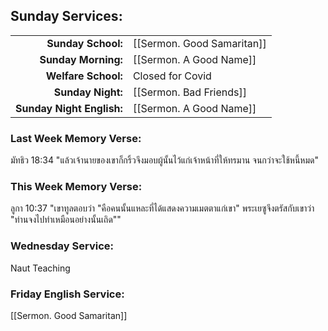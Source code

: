 ## Sunday Services:
|                           |                            |
| -------------------------:|:-------------------------- |
|        **Sunday School:** | [[Sermon. Good Samaritan]] |
|       **Sunday Morning:** | [[Sermon. A Good Name]]    |
|       **Welfare School:** | Closed for Covid           |
|         **Sunday Night:** | [[Sermon. Bad Friends]]    |
| **Sunday Night English:** | [[Sermon. A Good Name]]    |

### Last Week Memory Verse:
มัทธิว 18:34 "แล้วเจ้านายของเขาก็กริ้วจึงมอบผู้นั้นไว้แก่เจ้าหน้าที่ให้ทรมาน จนกว่าจะใช้หนี้หมด"
### This Week Memory Verse:
ลูกา 10:37 "เขาทูลตอบว่า "คือคนนั้นแหละที่ได้แสดงความเมตตาแก่เขา" พระเยซูจึงตรัสกับเขาว่า "ท่านจงไปทำเหมือนอย่างนั้นเถิด""
### Wednesday Service:
Naut Teaching
### Friday English Service:
[[Sermon. Good Samaritan]]